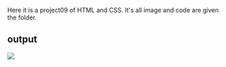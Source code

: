 Here it is a project09 of HTML and CSS. It's all image and code are given the folder.

## **output**

![](./image/Gaming%20Landing%20Page.png)